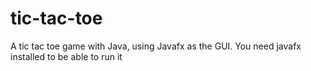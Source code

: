 # tic-tac-toe

A tic tac toe game with Java, using Javafx as the GUI. You need javafx installed to be able to run it

